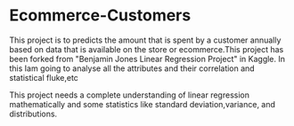 # Ecommerce-Customers
This project is to predicts the amount that is spent by a customer annually based on data that is available 
on the store or ecommerce.This project has been forked from "Benjamin Jones Linear Regression Project" in Kaggle. In this Iam going to analyse all the attributes and their correlation and statistical fluke,etc

This project needs a complete understanding of linear regression mathematically and some statistics like standard deviation,variance, and distributions.
